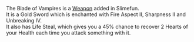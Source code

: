 The Blade of Vampires is a [Weapon](https://github.com/TheBusyBiscuit/Slimefun4/wiki/Weapons) added in Slimefun.<br>
It is a Gold Sword which is enchanted with Fire Aspect II, Sharpness II and Unbreaking IV.<br>
It also has Life Steal, which gives you a 45% chance to recover 2 Hearts of your Health each time you attack something with it.
